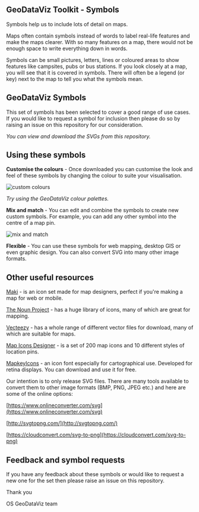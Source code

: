 ## GeoDataViz Toolkit - Symbols

Symbols help us to include lots of detail on maps.

Maps often contain symbols instead of words to label real-life features and make the maps clearer. With so many features on a map, there would not be enough space to write everything down in words.

Symbols can be small pictures, letters, lines or coloured areas to show features like campsites, pubs or bus stations. If you look closely at a map, you will see that it is covered in symbols. There will often be a legend (or key) next to the map to tell you what the symbols mean.

## GeoDataViz Symbols

This set of symbols has been selected to cover a good range of use cases. If you would like to request a symbol for inclusion then please do so by raising an issue on this repository for our consideration.

_You can view and download the SVGs from this repository._

## Using these symbols

**Customise the colours** - Once downloaded you can customise the look and feel of these symbols by changing the colour to suite your visualisation.

![custom colours](https://github.com/OrdnanceSurvey/GeoDataViz-Toolkit/blob/master/img/image_symbol3-01.png)

_Try using the GeoDataViz colour palettes._

**Mix and match** - You can edit and combine the symbols to create new custom symbols. For example, you can add any other symbol into the centre of a map pin.

![mix and match](https://github.com/OrdnanceSurvey/GeoDataViz-Toolkit/blob/master/img/image_symbol2-01.png)

**Flexible** - You can use these symbols for web mapping, desktop GIS or even graphic design. You can also convert SVG into many other image formats.

## Other useful resources

[Maki](https://www.mapbox.com/maki-icons/) - is an icon set made for map designers, perfect if you&#39;re making a map for web or mobile.

[The Noun Project](https://thenounproject.com/) - has a huge library of icons, many of which are great for mapping.

[Vecteezy](https://www.vecteezy.com/free-vector/map-symbols) - has a whole range of different vector files for download, many of which are suitable for maps.

[Map Icons Designer](http://www.webiconset.com/map-icons/) - is a set of 200 map icons and 10 different styles of location pins.

[MapkeyIcons](http://mapkeyicons.com/) - an icon font especially for cartographical use. Developed for retina displays. You can download and use it for free.

Our intention is to only release SVG files. There are many tools available to convert them to other image formats (BMP, PNG, JPEG etc.) and here are some of the online options:

[https://www.onlineconverter.com/svg](https://www.onlineconverter.com/svg)

[http://svgtopng.com/](http://svgtopng.com/)

[https://cloudconvert.com/svg-to-png](https://cloudconvert.com/svg-to-png)



## Feedback and symbol requests

If you have any feedback about these symbols or would like to request a new one for the set then please raise an issue on this repository.

Thank you

OS GeoDataViz team
